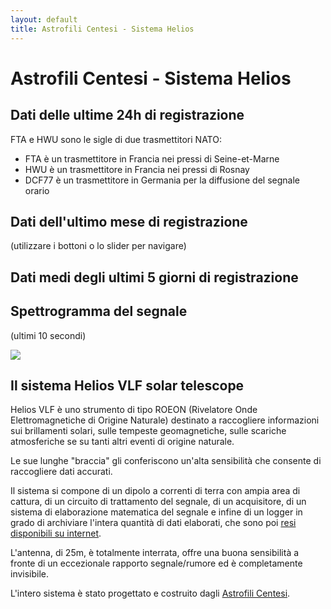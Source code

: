 ```yaml
---
layout: default
title: Astrofili Centesi - Sistema Helios
---
```


# Astrofili Centesi - Sistema Helios

## Dati delle ultime 24h di registrazione

<div id="plotlyDiv"></div>

FTA e HWU sono le sigle di due trasmettitori NATO:

* FTA è un trasmettitore in Francia nei pressi di Seine-et-Marne
* HWU è un trasmettitore in Francia nei pressi di Rosnay
* DCF77 è un trasmettitore in Germania per la diffusione del segnale orario

## Dati dell'ultimo mese di registrazione

(utilizzare i bottoni o lo slider per navigare)

<div id="plotlyDiv4"></div>

## Dati medi degli ultimi 5 giorni di registrazione

<div id="plotlyDiv3"></div>

## Spettrogramma del segnale

(ultimi 10 secondi)

<img src="https://raw.githubusercontent.com/Astrofili-Centesi/Helios/main/spectrogram.png" class="center img-fluid"> 

## Il sistema Helios VLF solar telescope

Helios VLF è uno strumento di tipo ROEON (Rivelatore Onde Elettromagnetiche di Origine Naturale) destinato a raccogliere informazioni sui brillamenti solari, sulle tempeste geomagnetiche, sulle scariche atmosferiche se su tanti altri eventi di origine naturale.

Le sue lunghe "braccia" gli conferiscono un'alta sensibilità che consente di raccogliere dati accurati.

Il sistema si compone di un dipolo a correnti di terra con ampia area di cattura, di un circuito di trattamento del segnale, di un acquisitore, di un sistema di elaborazione matematica del segnale e infine di un logger in grado di archiviare l'intera quantità di dati
elaborati, che sono poi [resi disponibili su internet](https://github.com/Astrofili-Centesi/Helios).

L'antenna, di 25m, è totalmente interrata, offre una buona sensibilità a fronte di un eccezionale rapporto segnale/rumore ed è completamente invisibile.

L'intero sistema è stato progettato e costruito dagli [Astrofili Centesi](https://www.astrofilicentesi.it/).


<script src="https://code.jquery.com/jquery-3.6.0.min.js" integrity="sha256-/xUj+3OJU5yExlq6GSYGSHk7tPXikynS7ogEvDej/m4=" crossorigin="anonymous"></script>
<script src="https://cdn.jsdelivr.net/npm/chart.js/dist/chart.min.js"></script>
<script src="https://cdn.jsdelivr.net/npm/chartjs-adapter-date-fns/dist/chartjs-adapter-date-fns.bundle.min.js"></script>

<script src='https://cdn.plot.ly/plotly-2.11.1.min.js'></script>

<script>


const layout_base = {
height: 800,
xaxis: {
title: 'timestamp'
       },
yaxis: {
title: "dBFS",
//range: [-100,-20]
       }
};

function plotPlotly(divname,ch1data,ch2data,ch3data,layout) {
var plotlydata=[ch1data,ch2data,ch3data];
Plotly.newPlot(divname,plotlydata, layout);
}


$.getJSON( "{{site.baseurl}}/data/db_latest.json", function( inputdata ) {
var labels=[];
var ch1data={type:'scatter', mode: 'lines', name:'FTA', x:[],y:[]};
var ch2data={type:'scatter', mode: 'lines', name:'HWU', x:[],y:[]};
var ch3data={type:'scatter', mode: 'lines', name:'DCF77', x:[],y:[]};

        var ch1={
label: 'ch1',
backgroundColor: 'rgb(255, 99, 132)',
           borderColor: 'rgb(255, 99, 132)',
           showLine: true,
data: []
};

  $.each(inputdata['ch1'], function( key, val ) {
      labels.push(parseInt(key));
          ch1['data'].push({'x':parseInt(key),'y':val});
          ch1data['x'].push(new Date(parseInt(key)).toISOString());
          ch1data['y'].push(val);
  });

        var ch2={
label: 'ch2',
backgroundColor: 'rgb(218, 247, 166)',
           borderColor: 'rgb(218, 247, 166)',
           showLine: true,
data: []
};

  $.each(inputdata['ch2'], function( key, val ) {
          ch2['data'].push({'x':parseInt(key),'y':val});
          ch2data['x'].push(new Date(parseInt(key)).toISOString());
          ch2data['y'].push(val);
  });


        var ch3={
label: 'ch3',
backgroundColor: 'rgb(144, 12, 63)',
           borderColor: 'rgb(144, 12, 63)',
           showLine: true,
data: []
};

  $.each(inputdata['ch3'], function( key, val ) {
          ch3['data'].push({'x':parseInt(key),'y':val});
          ch3data['x'].push(new Date(parseInt(key)).toISOString());
          ch3data['y'].push(val);
  });

plotPlotly('plotlyDiv',ch1data,ch2data,ch3data,layout_base);

});


//$.getJSON( "{{site.baseurl}}/data/db_latest_day.json", function( inputdata ) {
//var labels=[];
//var ch1data={type:'scatter', mode: 'lines', name:'HWU', x:[],y:[]};
//var ch2data={type:'scatter', mode: 'lines', name:'ICV', x:[],y:[]};
//var ch3data={type:'scatter', mode: 'lines', name:'noise', x:[],y:[]};
//
//        var ch1={
//label: 'ch1',
//backgroundColor: 'rgb(255, 99, 132)',
//           borderColor: 'rgb(255, 99, 132)',
//           showLine: true,
//data: []
//};
//
//  $.each(inputdata['ch1'], function( key, val ) {
//      labels.push(parseInt(key));
//          ch1['data'].push({'x':parseInt(key),'y':val});
//          ch1data['x'].push(new Date(parseInt(key)).toISOString());
//          ch1data['y'].push(val);
//  });
//
//        var ch2={
//label: 'ch2',
//backgroundColor: 'rgb(218, 247, 166)',
//           borderColor: 'rgb(218, 247, 166)',
//           showLine: true,
//data: []
//};
//
//  $.each(inputdata['ch2'], function( key, val ) {
//          ch2['data'].push({'x':parseInt(key),'y':val});
//          ch2data['x'].push(new Date(parseInt(key)).toISOString());
//          ch2data['y'].push(val);
//  });
//
//
//        var ch3={
//label: 'ch3',
//backgroundColor: 'rgb(144, 12, 63)',
//           borderColor: 'rgb(144, 12, 63)',
//           showLine: true,
//data: []
//};
//
//  $.each(inputdata['ch3'], function( key, val ) {
//          ch3['data'].push({'x':parseInt(key),'y':val});
//          ch3data['x'].push(new Date(parseInt(key)).toISOString());
//          ch3data['y'].push(val);
//  });
//
//plotPlotly('plotlyDiv2',ch1data,ch2data,ch3data,layout_base);
//
//});

function addZero(i) {
  if (i < 10) {i = "0" + i}
  return i;
}

function stripDate(timestamp)
{
    var d = new Date(parseInt(timestamp));
    return addZero(d.getHours()) + ":" + addZero(d.getMinutes()) + ":" + addZero(d.getSeconds());
}


$.when(
    $.getJSON( "{{site.baseurl}}/data/db_mean_5days.json" ),
    $.getJSON( "{{site.baseurl}}/data/db_latest_day.json" )
).done(function(mean5days, latest_day) {

var labels=[];
var ch1data={type:'scatter', mode: 'lines', name:'HWU_mean5d', x:[],y:[]};
var ch2data={type:'scatter', mode: 'lines', name:'ICV_mean5d', x:[],y:[]};
var ch3data={type:'scatter', mode: 'lines', name:'noise_mean5d', x:[],y:[]};
var ch1_1data={type:'scatter', mode: 'lines', name:'noise_1d', x:[],y:[]};
var ch2_1data={type:'scatter', mode: 'lines', name:'HWU_1d', x:[],y:[]};
var ch3_1data={type:'scatter', mode: 'lines', name:'ICV_1d', x:[],y:[]};


  $.each(mean5days[0]['ch1'], function( key, val ) {
      labels.push(parseInt(key));
          ch1data['x'].push(stripDate(key));
          ch1data['y'].push(val);
  });

  $.each(mean5days[0]['ch2'], function( key, val ) {
          ch2data['x'].push(stripDate(key));
          ch2data['y'].push(val);
  });

  $.each(mean5days[0]['ch3'], function( key, val ) {
          ch3data['x'].push(stripDate(key));
          ch3data['y'].push(val);
  });

  $.each(latest_day[0]['ch1'], function( key, val ) {
      labels.push(parseInt(key));
          ch1_1data['x'].push(stripDate(key));
          ch1_1data['y'].push(val);
  });

  $.each(latest_day[0]['ch2'], function( key, val ) {
          ch2_1data['x'].push(stripDate(key));
          ch2_1data['y'].push(val);
  });

  $.each(latest_day[0]['ch3'], function( key, val ) {
          ch3_1data['x'].push(stripDate(key));
          ch3_1data['y'].push(val);
  });

var plotlydata=[ch1data,ch2data,ch3data,ch1_1data,ch2_1data,ch3_1data];
//var plotlydata=[ch1_1data,ch2_1data,ch3_1data];
//var plotlydata=[ch1data,ch2data,ch3data];
const layout = {
height: 800,
        xaxis: {
title: 'timestamp',
        },
yaxis: {
title: "dBFS",
//range: [-100,-20]
       }
};
Plotly.newPlot('plotlyDiv3',plotlydata,layout);
//plotPlotly('plotlyDiv3',ch1data,ch2data,ch3data,ch1_1data,ch2_1data,ch3_1data,layout_base);

});

$.getJSON( "{{site.baseurl}}/data/db_latest_month.json", function( inputdata ) {
var labels=[];
var ch1data={type:'scatter', mode: 'lines', name:'FTA', x:[],y:[]};
var ch2data={type:'scatter', mode: 'lines', name:'HWU', x:[],y:[]};
var ch3data={type:'scatter', mode: 'lines', name:'DCF77', x:[],y:[]};

        var ch1={
label: 'ch1',
backgroundColor: 'rgb(255, 99, 132)',
           borderColor: 'rgb(255, 99, 132)',
           showLine: true,
data: []
};

  $.each(inputdata['ch1'], function( key, val ) {
      labels.push(parseInt(key));
          ch1['data'].push({'x':parseInt(key),'y':val});
          ch1data['x'].push(new Date(parseInt(key)).toISOString());
          ch1data['y'].push(val);
  });

        var ch2={
label: 'ch2',
backgroundColor: 'rgb(218, 247, 166)',
           borderColor: 'rgb(218, 247, 166)',
           showLine: true,
data: []
};

  $.each(inputdata['ch2'], function( key, val ) {
          ch2['data'].push({'x':parseInt(key),'y':val});
          ch2data['x'].push(new Date(parseInt(key)).toISOString());
          ch2data['y'].push(val);
  });


        var ch3={
label: 'ch3',
backgroundColor: 'rgb(144, 12, 63)',
           borderColor: 'rgb(144, 12, 63)',
           showLine: true,
data: []
};

  $.each(inputdata['ch3'], function( key, val ) {
          ch3['data'].push({'x':parseInt(key),'y':val});
          ch3data['x'].push(new Date(parseInt(key)).toISOString());
          ch3data['y'].push(val);
  });

var selectorOptions = {

    buttons: [{

        step: 'day',

        stepmode: 'backward',

        count: 1,

        label: '1d'

    }, {

        step: 'day',

        stepmode: 'backward',

        count: 7,

        label: '1w'

    }, {

        step: 'all',

    }],

};

const layout_slider = {
height: 800,
        xaxis: {
title: 'timestamp',
       rangeselector: selectorOptions,

       rangeslider: { range: 864000 }

        },
yaxis: {
fixedrange: false,
title: "dBFS",
//range: [-100,-20]
       }
};

plotPlotly('plotlyDiv4',ch1data,ch2data,ch3data,layout_slider);

});

</script>



